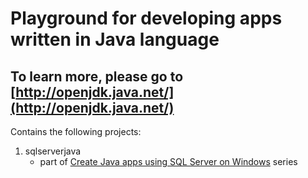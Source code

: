# Playground for developing apps written in Java language

## To learn more, please go to [http://openjdk.java.net/](http://openjdk.java.net/)

Contains the following projects:
1. sqlserverjava
   - part of [Create Java apps using SQL Server on Windows](https://www.microsoft.com/en-us/sql-server/developer-get-started/java/windows/) series 
